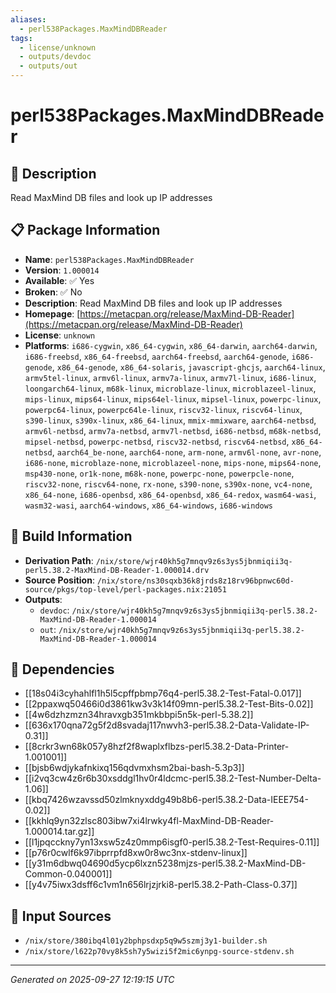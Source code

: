 ```yaml
---
aliases:
  - perl538Packages.MaxMindDBReader
tags:
  - license/unknown
  - outputs/devdoc
  - outputs/out
---
```


# perl538Packages.MaxMindDBReader

## 📝 Description

Read MaxMind DB files and look up IP addresses

## 📋 Package Information

- **Name**: `perl538Packages.MaxMindDBReader`
- **Version**: `1.000014`
- **Available**: ✅ Yes
- **Broken**: ✅ No
- **Description**: Read MaxMind DB files and look up IP addresses
- **Homepage**: [https://metacpan.org/release/MaxMind-DB-Reader](https://metacpan.org/release/MaxMind-DB-Reader)
- **License**: `unknown`
- **Platforms**: `i686-cygwin`, `x86_64-cygwin`, `x86_64-darwin`, `aarch64-darwin`, `i686-freebsd`, `x86_64-freebsd`, `aarch64-freebsd`, `aarch64-genode`, `i686-genode`, `x86_64-genode`, `x86_64-solaris`, `javascript-ghcjs`, `aarch64-linux`, `armv5tel-linux`, `armv6l-linux`, `armv7a-linux`, `armv7l-linux`, `i686-linux`, `loongarch64-linux`, `m68k-linux`, `microblaze-linux`, `microblazeel-linux`, `mips-linux`, `mips64-linux`, `mips64el-linux`, `mipsel-linux`, `powerpc-linux`, `powerpc64-linux`, `powerpc64le-linux`, `riscv32-linux`, `riscv64-linux`, `s390-linux`, `s390x-linux`, `x86_64-linux`, `mmix-mmixware`, `aarch64-netbsd`, `armv6l-netbsd`, `armv7a-netbsd`, `armv7l-netbsd`, `i686-netbsd`, `m68k-netbsd`, `mipsel-netbsd`, `powerpc-netbsd`, `riscv32-netbsd`, `riscv64-netbsd`, `x86_64-netbsd`, `aarch64_be-none`, `aarch64-none`, `arm-none`, `armv6l-none`, `avr-none`, `i686-none`, `microblaze-none`, `microblazeel-none`, `mips-none`, `mips64-none`, `msp430-none`, `or1k-none`, `m68k-none`, `powerpc-none`, `powerpcle-none`, `riscv32-none`, `riscv64-none`, `rx-none`, `s390-none`, `s390x-none`, `vc4-none`, `x86_64-none`, `i686-openbsd`, `x86_64-openbsd`, `x86_64-redox`, `wasm64-wasi`, `wasm32-wasi`, `aarch64-windows`, `x86_64-windows`, `i686-windows`

## 🔧 Build Information

- **Derivation Path**: `/nix/store/wjr40kh5g7mnqv9z6s3ys5jbnmiqii3q-perl5.38.2-MaxMind-DB-Reader-1.000014.drv`
- **Source Position**: `/nix/store/ns30sqxb36k8jrds8z18rv96bpnwc60d-source/pkgs/top-level/perl-packages.nix:21051`
- **Outputs**:
  - `devdoc`:  `/nix/store/wjr40kh5g7mnqv9z6s3ys5jbnmiqii3q-perl5.38.2-MaxMind-DB-Reader-1.000014`
  - `out`:  `/nix/store/wjr40kh5g7mnqv9z6s3ys5jbnmiqii3q-perl5.38.2-MaxMind-DB-Reader-1.000014`

## 🔗 Dependencies

- [[18s04i3cyhahlfl1h5l5cpffpbmp76q4-perl5.38.2-Test-Fatal-0.017]]
- [[2ppaxwq50466i0d3861kw3v3k14f09mn-perl5.38.2-Test-Bits-0.02]]
- [[4w6dzhzmzn34hravxgb351mkbbpi5n5k-perl-5.38.2]]
- [[636x170qna72g5f2d8svadaj117nwvh3-perl5.38.2-Data-Validate-IP-0.31]]
- [[8crkr3wn68k057y8hzf2f8waplxflbzs-perl5.38.2-Data-Printer-1.001001]]
- [[bjsb6wdjykafnkixq156qdvmxhsm2bai-bash-5.3p3]]
- [[i2vq3cw4z6r6b30xsddgl1hv0r4ldcmc-perl5.38.2-Test-Number-Delta-1.06]]
- [[kbq7426wzavssd50zlmknyxddg49b8b6-perl5.38.2-Data-IEEE754-0.02]]
- [[kkhlq9yn32zlsc803ibw7xi4lrwky4fl-MaxMind-DB-Reader-1.000014.tar.gz]]
- [[l1jpqcckny7yn13xsw5z4z0mmp6isgf0-perl5.38.2-Test-Requires-0.11]]
- [[p76r0cwlf6k97ibprrpfd8xw0r8wc3nx-stdenv-linux]]
- [[y31m6dbwq04690d5ycp6lxzn5238mjzs-perl5.38.2-MaxMind-DB-Common-0.040001]]
- [[y4v75iwx3dsff6c1vm1n656lrjzjrki8-perl5.38.2-Path-Class-0.37]]

## 📁 Input Sources

- `/nix/store/380ibq4l01y2bphpsdxp5q9w5szmj3y1-builder.sh`
- `/nix/store/l622p70vy8k5sh7y5wizi5f2mic6ynpg-source-stdenv.sh`

---
*Generated on 2025-09-27 12:19:15 UTC*
